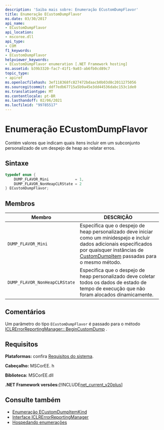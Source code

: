```yaml
---
description: 'Saiba mais sobre: Enumeração ECustomDumpFlavor'
title: Enumeração ECustomDumpFlavor
ms.date: 03/30/2017
api_name:
- ECustomDumpFlavor
api_location:
- mscoree.dll
api_type:
- COM
f1_keywords:
- ECustomDumpFlavor
helpviewer_keywords:
- ECustomDumpFlavor enumeration [.NET Framework hosting]
ms.assetid: b39b3320-fac7-41f1-9a03-ab6fb0cd89c7
topic_type:
- apiref
ms.openlocfilehash: 3ef118368fc827472bdaacb0b03d8c2011275056
ms.sourcegitcommit: ddf7edb67715a5b9a45e3dd44536dabc153c1de0
ms.translationtype: MT
ms.contentlocale: pt-BR
ms.lasthandoff: 02/06/2021
ms.locfileid: "99785517"
---
```

# <a name="ecustomdumpflavor-enumeration"></a>Enumeração ECustomDumpFlavor

Contém valores que indicam quais itens incluir em um subconjunto personalizado de um despejo de heap ao relatar erros.  
  
## <a name="syntax"></a>Sintaxe  
  
```cpp  
typedef enum {  
    DUMP_FLAVOR_Mini            = 1,  
    DUMP_FLAVOR_NonHeapCLRState = 2  
} ECustomDumpFlavor;  
```  
  
## <a name="members"></a>Membros  
  
|Membro|DESCRIÇÃO|  
|------------|-----------------|  
|`DUMP_FLAVOR_Mini`|Especifica que o despejo de heap personalizado deve iniciar como um minidespejo e incluir dados adicionais especificados por quaisquer instâncias de [CustomDumpItem](customdumpitem-structure.md) passadas para o mesmo método.|  
|`DUMP_FLAVOR_NonHeapCLRState`|Especifica que o despejo de heap personalizado deve coletar todos os dados de estado de tempo de execução que não foram alocados dinamicamente.|  
  
## <a name="remarks"></a>Comentários  

 Um parâmetro do tipo `ECustomDumpFlavor` é passado para o método [ICLRErrorReportingManager:: BeginCustomDump](iclrerrorreportingmanager-begincustomdump-method.md) .  
  
## <a name="requirements"></a>Requisitos  

 **Plataformas:** confira [Requisitos do sistema](../../get-started/system-requirements.md).  
  
 **Cabeçalho:** MSCorEE. h  
  
 **Biblioteca:** MSCorEE.dll  
  
 **.NET Framework versões:**[!INCLUDE[net_current_v20plus](../../../../includes/net-current-v20plus-md.md)]  
  
## <a name="see-also"></a>Consulte também

- [Enumeração ECustomDumpItemKind](ecustomdumpitemkind-enumeration.md)
- [Interface ICLRErrorReportingManager](iclrerrorreportingmanager-interface.md)
- [Hospedando enumerações](hosting-enumerations.md)

